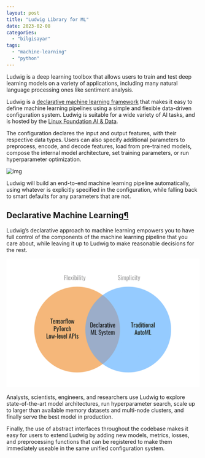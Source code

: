 ```yaml
---
layout: post
title: "Ludwig Library for ML"
date: 2023-02-08
categories: 
  - "bilgisayar"
tags: 
  - "machine-learning"
  - "python"
---
```


Ludwig is a deep learning toolbox that allows users to train and test deep learning models on a variety of applications, including many natural language processing ones like sentiment analysis.

Ludwig is a [declarative machine learning framework](https://ludwig.ai/latest/user_guide/what_is_ludwig/#why-declarative-machine-learning-systems) that makes it easy to define machine learning pipelines using a simple and flexible data-driven configuration system. Ludwig is suitable for a wide variety of AI tasks, and is hosted by the [Linux Foundation AI & Data](https://lfaidata.foundation/).

The configuration declares the input and output features, with their respective data types. Users can also specify additional parameters to preprocess, encode, and decode features, load from pre-trained models, compose the internal model architecture, set training parameters, or run hyperparameter optimization.

![img](/images/ludwig_legos.gif)

Ludwig will build an end-to-end machine learning pipeline automatically, using whatever is explicitly specified in the configuration, while falling back to smart defaults for any parameters that are not.

## Declarative Machine Learning[¶](https://ludwig.ai/latest/#declarative-machine-learning)

Ludwig’s declarative approach to machine learning empowers you to have full control of the components of the machine learning pipeline that you care about, while leaving it up to Ludwig to make reasonable decisions for the rest.

![img](/images/why_declarative.png)

Analysts, scientists, engineers, and researchers use Ludwig to explore state-of-the-art model architectures, run hyperparameter search, scale up to larger than available memory datasets and multi-node clusters, and finally serve the best model in production.

Finally, the use of abstract interfaces throughout the codebase makes it easy for users to extend Ludwig by adding new models, metrics, losses, and preprocessing functions that can be registered to make them immediately useable in the same unified configuration system.
